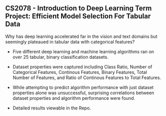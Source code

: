 ## CS2078 - Introduction to Deep Learning Term Project: Efficient Model Selection For Tabular Data

Why has deep learning accelerated far in the vision and text domains but seemingly plateaued in tabular data with categorical features?

- Five different deep learning and machine learning algorithms ran on over 25 tabular, binary classification datasets.

- Dataset properties were captured including Class Ratio, Number of Categorical Features, Continous Features, Binary Features, Total Number of Features, 
and Ratio of Continous Features to Total Features.

- While attempting to predict algorithm performance with just dataset properties alone was unsuccessful, surprising correlations between dataset properties and algorithm performance were found.

- Detailed results viewable in the Repo.
